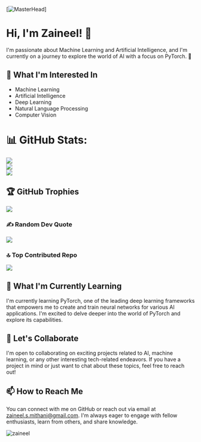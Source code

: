 [![MasterHead](https://user-images.githubusercontent.com/10498744/210012254-234538ff-d198-48aa-8964-37e6fd45d227.gif)]

# Hi, I'm Zaineel! 👋

I'm passionate about Machine Learning and Artificial Intelligence, and I'm currently on a journey to explore the world of AI with a focus on PyTorch. 🌱

## 🔭 What I'm Interested In

- Machine Learning
- Artificial Intelligence
- Deep Learning
- Natural Language Processing
- Computer Vision

# 📊 GitHub Stats:

![](https://github-readme-stats.vercel.app/api?username=zaineel&theme=dracula&hide_border=false&include_all_commits=true&count_private=true)<br/>
![](https://github-readme-streak-stats.herokuapp.com/?user=zaineel&theme=dracula&hide_border=false)<br/>
![](https://github-readme-stats.vercel.app/api/top-langs/?username=zaineel&theme=dracula&hide_border=false&include_all_commits=true&count_private=true&layout=compact)

## 🏆 GitHub Trophies

![](https://github-profile-trophy.vercel.app/?username=zaineel&theme=dracula&no-frame=true&no-bg=true&margin-w=4)

### ✍️ Random Dev Quote

![](https://quotes-github-readme.vercel.app/api?type=vetical&theme=dracula)

### 🔝 Top Contributed Repo

![](https://github-contributor-stats.vercel.app/api?username=zaineel&limit=5&theme=dracula&combine_all_yearly_contributions=true)

## 🌱 What I'm Currently Learning

I'm currently learning PyTorch, one of the leading deep learning frameworks that empowers me to create and train neural networks for various AI applications. I'm excited to delve deeper into the world of PyTorch and explore its capabilities.

## 🤝 Let's Collaborate

I'm open to collaborating on exciting projects related to AI, machine learning, or any other interesting tech-related endeavors. If you have a project in mind or just want to chat about these topics, feel free to reach out!

## 📫 How to Reach Me

You can connect with me on GitHub or reach out via email at [zaineel.s.mithani@gmail.com](mailto:zaineel.s.mithani@gmail.com). I'm always eager to engage with fellow enthusiasts, learn from others, and share knowledge.

<p align="left"> <img src="https://komarev.com/ghpvc/?username=zaineel&label=Profile%20views&color=0e75b6&style=flat" alt="zaineel" /> </p>

<!--
zaineel/zaineel is a ✨ special ✨ repository because its `README.md` (this file) appears on your GitHub profile.
You can click the Preview link to take a look at your changes.
-->
